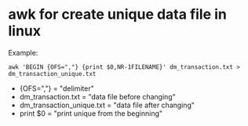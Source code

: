 # awk for create unique data file in linux


Example:

    awk 'BEGIN {OFS=","} {print $0,NR-1FILENAME}' dm_transaction.txt > dm_transaction_unique.txt

* {OFS=","} = "delimiter"
* dm_transaction.txt = "data file before changing"
* dm_transaction_unique.txt = "data file after changing"
* print $0 = "print unique from the beginning"

